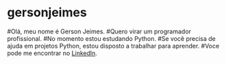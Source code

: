 # gersonjeimes
#Olá, meu nome é Gerson Jeimes. 						#Quero virar um programador profissional. #No momento estou estudando Python. #Se você precisa de ajuda em projetos Python, estou disposto a trabalhar para aprender. #Voce pode me encontrar no [Linkedln](linkedin.com/in/gerson-jeimes-4682a7b8).
